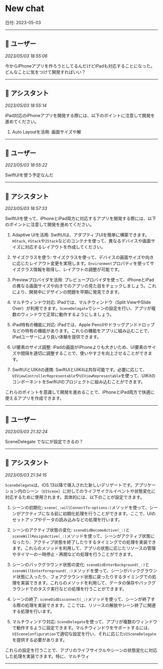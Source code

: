 # New chat

日付: 2023-05-03

---

## 👤 ユーザー
*2023/05/03 18:55:06*

今からiPhoneアプリを作ろうとしてるんだけどiPadも対応することになった。どんなことに気をつけて開発すればいい？

---

## 🤖 アシスタント
*2023/05/03 18:55:14*

iPad対応のiPhoneアプリを開発する際には、以下のポイントに注意して開発を進めてください。

1. Auto Layoutを活用:
画面サイズや解

---

## 👤 ユーザー
*2023/05/03 18:55:22*

SwiftUIを使う予定なんだ

---

## 🤖 アシスタント
*2023/05/03 18:57:33*

SwiftUIを使って、iPhoneとiPad両方に対応するアプリを開発する際には、以下のポイントに注意して開発を進めてください。

1. Adaptive UIを活用:
SwiftUIは、アダプティブUIを簡単に構築できます。`HStack`, `VStack`や`ZStack`などのコンテナを使って、異なるデバイスや画面サイズに対応するレイアウトを作成してください。

2. サイズクラスを使う:
サイズクラスを使って、デバイスの画面サイズや向きに応じたレイアウト変更を実現します。`Environment`プロパティを使ってサイズクラス情報を取得し、レイアウトの調整が可能です。

3. Previewプロバイダを活用:
プレビュープロバイダを使って、iPhoneとiPadの異なる画面サイズや向きでのアプリの見た目をチェックしましょう。これにより、開発中にデザインの問題を早期に発見できます。

4. マルチウィンドウ対応:
iPadでは、マルチウィンドウ（Split ViewやSlide Over）が利用できます。`SceneDelegate`でシーンの設定を行い、アプリが複数のウィンドウで正常に動作するようにしましょう。

5. iPad特有の機能に対応:
iPadでは、Apple Pencilやドラッグアンドドロップなどの特有の機能があります。これらの機能をアプリに組み込むことで、iPadユーザーにより良い体験を提供できます。

6. UI要素のサイズ調整:
iPadの画面がiPhoneよりも大きいため、UI要素のサイズや間隔を適切に調整することで、使いやすさを向上させることができます。

7. SwiftUIとUIKitの連携:
SwiftUIとUIKitは共存可能です。必要に応じて、`UIViewControllerRepresentable`や`UIViewRepresentable`を使って、UIKitのコンポーネントをSwiftUIのプロジェクトに組み込むことができます。

これらのポイントを意識して開発を進めることで、iPhoneとiPad両方で快適に使えるアプリを作成できます。

---

## 👤 ユーザー
*2023/05/03 21:32:24*

SceneDelegate でなにが設定できるの？

---

## 🤖 アシスタント
*2023/05/03 21:34:15*

`SceneDelegate`は、iOS 13以降で導入された新しいデリゲートです。アプリケーション内のシーン（`UIScene`）に対してのライフサイクルイベントや状態変化に対応するために使用されます。具体的には、以下のことが設定できます。

1. シーンの初期化:
`scene(_:willConnectTo:options:)`メソッドを使って、シーンがアクティブになる前に初期化処理を行うことができます。ここで、UIのセットアップやデータの読み込みなどの処理を行います。

2. シーンのアクティブ状態の変化:
`sceneDidBecomeActive(_:)`と`sceneWillResignActive(_:)`メソッドを使って、シーンがアクティブ状態になったり、アクティブ状態を終了したりするタイミングでの処理を実装できます。これらのメソッドを利用して、アプリの状態に応じたリソースの管理やタイマーの一時停止・再開などの処理を行うことができます。

3. シーンのバックグラウンド状態の変化:
`sceneDidEnterBackground(_:)`と`sceneWillEnterForeground(_:)`メソッドを使って、シーンがバックグラウンド状態に入ったり、フォアグラウンド状態に戻ったりするタイミングでの処理を実装できます。これらのメソッドを利用して、データの保存やバックグラウンドでのタスク実行などの処理を行うことができます。

4. シーンの終了:
`sceneDidDisconnect(_:)`メソッドを使って、シーンが終了する際の処理を実装できます。ここでは、リソースの解放やシーン終了に関連する処理を行います。

5. マルチウィンドウ対応:
`SceneDelegate`を使って、アプリが複数のウィンドウで動作するように設定できます。マルチウィンドウをサポートするには、`UISceneConfiguration`で適切な設定を行い、それに応じた`UISceneDelegate`を提供する必要があります。

これらの設定を行うことで、アプリのライフサイクルやシーンの状態変化に対応した処理を実装できます。特に、マルチウィ

---
